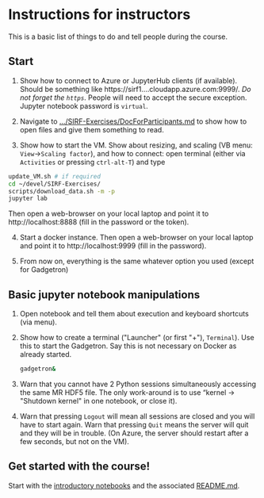 # Instructions for instructors

This is a basic list of things to do and tell people during the course.

## Start
1. Show how to connect to Azure or JupyterHub clients (if available). Should be something like https://sirf1....cloudapp.azure.com:9999/.
*Do not forget the `https`*. People will need to accept the secure exception. Jupyter notebook password is `virtual`.

2. Navigate to [.../SIRF-Exercises/DocForParticipants.md](DocForParticipants.md) to show how to open files and give them something to read.

3. Show how to start the VM. Show about resizing, and scaling (VB menu: `View`->`Scaling factor`), and how to connect: open terminal (either via `Activities` or pressing `ctrl-alt-T`) and type
  ```bash
  update_VM.sh # if required
  cd ~/devel/SIRF-Exercises/
  scripts/download_data.sh -m -p
  jupyter lab
  ```
  Then open a web-browser on your local laptop and point it to http://localhost:8888 (fill in the password or the token).

4. Start a docker instance.
Then open a web-browser on your local laptop and point it to http://localhost:9999 (fill in the password).

5. From now on, everything is the same whatever option you used (except for Gadgetron)

## Basic jupyter notebook manipulations
1. Open notebook and tell them about execution and keyboard shortcuts (via menu).
3. Show how to create a terminal ("Launcher" (or first "+"), `Terminal`). Use this to start the Gadgetron. Say this is not necessary on Docker as already started.
   ```bash
   gadgetron&
   ```
4. Warn that you cannot have 2 Python sessions simultaneously accessing
the same MR HDF5 file.
The only work-around is to use “kernel -> "Shutdown kernel" in one notebook, or close it).

5. Warn that pressing `Logout` will mean all sessions are closed and you will have to start again. Warn that pressing
`Quit` means the server will quit and they will be in trouble. (On Azure, the server should restart after a few seconds,
but not on the VM).

## Get started with the course!
Start with the [introductory notebooks](notebooks/Introductory/) and the associated [README.md](notebooks/Introductory/README.md).



